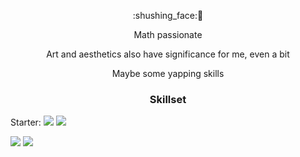 <p align="center">:shushing_face:🦊</p>

<div align="center">
  <p>Math passionate</p>
  <p>Art and aesthetics also have significance for me, even a bit</p>
  <p>Maybe some yapping skills</p>
</div>


<h3 align="center">Skillset</h3>

Starter: ![](https://img.shields.io/badge/Flutter-042B59?style=for-the-badge&logo=flutter&logoColor=white)
![](https://img.shields.io/badge/Rust-b7410e?style=for-the-badge&logo=rust&logoColor=white)



![](https://img.shields.io/badge/Mathematics-ffa500?style=for-the-badge)
![](https://img.shields.io/badge/Python-4584b6?style=for-the-badge&logo=python)

 